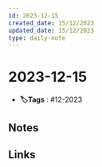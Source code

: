 ```yaml
---
id: 2023-12-15
created_date: 15/12/2023
updated_date: 15/12/2023
type: daily-note
---
```


# 2023-12-15
- **🏷️Tags** : #12-2023  

## Notes



## Links
